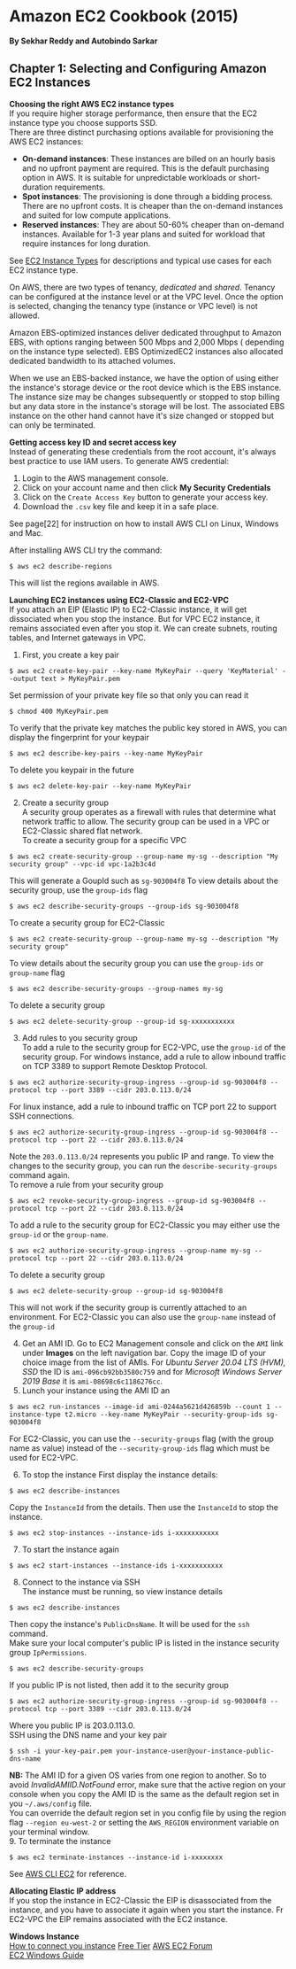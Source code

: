 # Amazon EC2 Cookbook  (2015)
__By  Sekhar Reddy and Autobindo Sarkar__  

## Chapter 1: Selecting and Configuring Amazon EC2 Instances  
__Choosing the right AWS EC2 instance types__  
If you require higher storage performance, then ensure that the EC2 instance type you choose supports SSD.  
There are three distinct purchasing options available for provisioning the AWS EC2 instances:  
* __On-demand instances__: These instances are billed on an hourly basis and no upfront payment are required. This is the default purchasing option in AWS. It is suitable for unpredictable workloads or short-duration requirements.  
* __Spot instances__: The provisioning is done through a bidding process. There are no upfront costs. It is cheaper than the on-demand instances and suited for low compute applications.  
* __Reserved instances__: They are about 50-60% cheaper than on-demand instances. Available for 1-3 year plans and suited for workload that require instances for long duration.

See [EC2 Instance Types](https://aws.amazon.com/ec2/instance-types/) for descriptions and typical use cases for each EC2 instance type.  

On AWS, there are two types of tenancy, _dedicated_ and _shared_. Tenancy can be configured at the instance level or at the VPC level. Once the option is selected, changing the tenancy type (instance or VPC level) is not allowed.    

Amazon EBS-optimized instances deliver dedicated throughput to Amazon EBS, with options ranging between 500 Mbps and 2,000 Mbps ( depending on the instance type selected). EBS OptimizedEC2 instances also allocated dedicated bandwidth to its attached volumes.  

When we use an EBS-backed instance, we have the option of using either the instance's storage device or the root device which is the EBS instance. The instance size may be changes subsequently or stopped to stop billing but any data store in the instance's storage will be lost.  The associated EBS instance on the other hand cannot have it's size changed or stopped but can only be terminated.

__Getting access key ID and secret access key__  
Instead of generating these credentials from the root account, it's always best practice to use IAM users. To generate AWS credential:  
1. Login to the AWS management console.
2. Click on your account name and then click __My Security Credentials__  
3. Click on the `Create Access Key` button to generate your access key.  
4. Download the `.csv` key file and keep it in a safe place.

See page[22] for instruction on how to install AWS CLI on Linux, Windows and Mac.

After installing AWS CLI try the command:  
```
$ aws ec2 describe-regions  
```
This will list the regions available in AWS.

__Launching EC2 instances using EC2-Classic and EC2-VPC__  
If you attach an EIP (Elastic IP) to EC2-Classic instance, it will get dissociated when you stop the instance. But for VPC EC2 instance, it remains associated even after you stop it. We can create subnets, routing tables, and Internet gateways in VPC.  

1. First, you create a key pair
```
$ aws ec2 create-key-pair --key-name MyKeyPair --query 'KeyMaterial' --output text > MyKeyPair.pem
```  
Set permission of your private key file so that only you can read it
```
$ chmod 400 MyKeyPair.pem
```
To verify that the private key matches the public key stored in AWS, you can display the fingerprint for your keypair  
```
$ aws ec2 describe-key-pairs --key-name MyKeyPair
```  
To delete you keypair in the future  
```
$ aws ec2 delete-key-pair --key-name MyKeyPair
```
2. Create a security group  
A security group operates as a firewall with rules that determine what network traffic to allow. The security group can be used in a VPC or EC2-Classic shared flat network.   
To create a security group for a specific VPC  
```
$ aws ec2 create-security-group --group-name my-sg --description "My security group" --vpc-id vpc-1a2b3c4d
```
This will generate a GoupId such as `sg-903004f8`
To view details about the security group, use the `group-ids` flag
```
$ aws ec2 describe-security-groups --group-ids sg-903004f8
```
To create a security group for EC2-Classic
```
$ aws ec2 create-security-group --group-name my-sg --description "My security group"
```
To view details about the security group you can use the `group-ids` or `group-name` flag   
```
$ aws ec2 describe-security-groups --group-names my-sg
```
To delete a security group  
```
$ aws ec2 delete-security-group --group-id sg-xxxxxxxxxxx
```
3. Add rules to you security group  
To add a rule to the security group for EC2-VPC, use the `group-id` of the security group.
For windows instance, add a rule to allow inbound traffic on TCP 3389 to support Remote Desktop Protocol.  
```
$ aws ec2 authorize-security-group-ingress --group-id sg-903004f8 --protocol tcp --port 3389 --cidr 203.0.113.0/24
```
For linux instance, add a rule to  inbound traffic on TCP port 22 to support SSH connections.
```
$ aws ec2 authorize-security-group-ingress --group-id sg-903004f8 --protocol tcp --port 22 --cidr 203.0.113.0/24
```
Note the `203.0.113.0/24` represents you public IP and range.
To view the changes to the security group, you can run the `describe-security-groups` command again.   
To remove a rule from your security group  
```
$ aws ec2 revoke-security-group-ingress --group-id sg-903004f8 --protocol tcp --port 22 --cidr 203.0.113.0/24
```
To add a rule to the security group for EC2-Classic you may either use the `group-id` or the `group-name`.  
 ```
 $ aws ec2 authorize-security-group-ingress --group-name my-sg --protocol tcp --port 22 --cidr 203.0.113.0/24
 ```  
To delete a security group  
```
$ aws ec2 delete-security-group --group-id sg-903004f8
```
This will not work if the security group is currently attached to an environment. For EC2-Classic you can also use the `group-name` instead of the `group-id`

4. Get an AMI ID.
Go to EC2 Management console and click on the `AMI` link under __Images__ on the left navigation bar. Copy the image ID of your choice image from the list of AMIs. For _Ubuntu Server 20.04 LTS (HVM), SSD_ the ID is `ami-096cb92bb3580c759` and for _Microsoft Windows Server 2019 Base_ it is `ami-08698c6c1186276cc`.
5. Lunch your instance using the AMI ID an
```
$ aws ec2 run-instances --image-id ami-0244a5621d426859b --count 1 --instance-type t2.micro --key-name MyKeyPair --security-group-ids sg-903004f8
```  
For EC2-Classic, you can use the `--security-groups` flag (with the group name as value) instead of the `--security-group-ids` flag which must be used for EC2-VPC.  

6. To stop the instance
First display the instance details:
```
$ aws ec2 describe-instances
```
Copy the `InstanceId` from the details. Then use the `InstanceId` to stop the instance.  
```
$ aws ec2 stop-instances --instance-ids i-xxxxxxxxxxx
```

7. To start the instance again
```
$ aws ec2 start-instances --instance-ids i-xxxxxxxxxxx
```

8. Connect to the instance via SSH  
The instance must be running, so view instance details
```
$ aws ec2 describe-instances
```  
Then copy the instance's `PublicDnsName`. It will be used  for the `ssh` command.  
Make sure your local computer's public IP is listed in the instance security group `IpPermissions`.
```
$ aws ec2 describe-security-groups
```
If you public IP is not listed, then add it to the security group
```
$ aws ec2 authorize-security-group-ingress --group-id sg-903004f8 --protocol tcp --port 3389 --cidr 203.0.113.0/24
```
Where you public IP is 203.0.113.0.  
SSH using the DNS name and your key pair
```
$ ssh -i your-key-pair.pem your-instance-user@your-instance-public-dns-name
```
__NB:__ The AMI ID for a given OS varies from one region to another. So to avoid _InvalidAMIID.NotFound_ error, make sure that the active region on your console when you copy the AMI ID is the same as the default region set in you `~/.aws/config` file.   
You can override the default region set in you config file by using the region flag `--region eu-west-2` or setting the `AWS_REGION` environment variable on your terminal window.  
9. To terminate the instance  
```
$ aws ec2 terminate-instances --instance-id i-xxxxxxxx
```

See [AWS CLI EC2](https://docs.aws.amazon.com/cli/latest/userguide/cli-services-ec2-instances.html) for reference.


__Allocating Elastic IP address__  
If you stop the instance in EC2-Classic the EIP is disassociated from the instance, and you have to associate it again when you start the instance. Fr EC2-VPC the EIP remains associated with the EC2 instance.  

__Windows Instance__   
[How to connect you instance](https://docs.aws.amazon.com/AWSEC2/latest/WindowsGuide/connecting_to_windows_instance.html?icmpid=docs_ec2_console)
[Free Tier](https://aws.amazon.com/free/?all-free-tier.sort-by=item.additionalFields.SortRank&all-free-tier.sort-order=asc&awsm.page-all-free-tier=1&awsf.Free%20Tier%20Types=tier%2312monthsfree)
[AWS EC2 Forum](https://forums.aws.amazon.com/forum.jspa?forumID=30)  
[EC2 Windows Guide](https://docs.aws.amazon.com/AWSEC2/latest/WindowsGuide/concepts.html)
